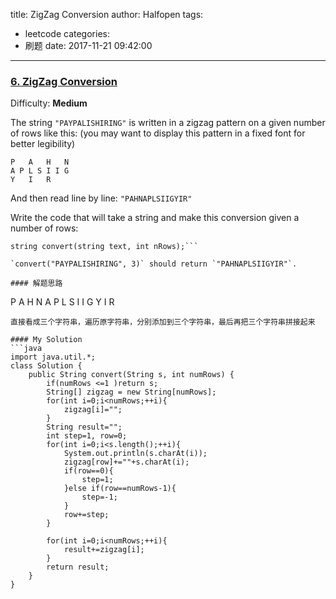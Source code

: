 title: ZigZag Conversion
author: Halfopen
tags:
  - leetcode
categories:
  - 刷题
date: 2017-11-21 09:42:00
---
### [6\. ZigZag Conversion](https://leetcode.com/problems/zigzag-conversion/description/)

Difficulty: **Medium**

The string `"PAYPALISHIRING"` is written in a zigzag pattern on a given number of rows like this: (you may want to display this pattern in a fixed font for better legibility)

```
P   A   H   N
A P L S I I G
Y   I   R
```

And then read line by line: `"PAHNAPLSIIGYIR"`

Write the code that will take a string and make this conversion given a number of rows:

```
string convert(string text, int nRows);```

`convert("PAYPALISHIRING", 3)` should return `"PAHNAPLSIIGYIR"`.

#### 解题思路
```
P   A   H   N
A P L S I I G
Y   I   R
```
直接看成三个字符串，遍历原字符串，分别添加到三个字符串，最后再把三个字符串拼接起来

#### My Solution
```java
import java.util.*;
class Solution {
    public String convert(String s, int numRows) {
        if(numRows <=1 )return s;
        String[] zigzag = new String[numRows];
        for(int i=0;i<numRows;++i){
            zigzag[i]="";
        }
        String result="";
        int step=1, row=0;
        for(int i=0;i<s.length();++i){
            System.out.println(s.charAt(i));
            zigzag[row]+=""+s.charAt(i);
            if(row==0){
                step=1;
            }else if(row==numRows-1){
                step=-1;
            }
            row+=step;
        }
        
        for(int i=0;i<numRows;++i){
            result+=zigzag[i];
        }
        return result;
    }
}
```